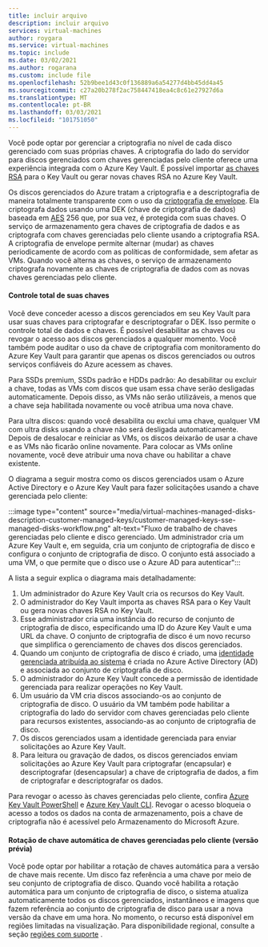 ```yaml
---
title: incluir arquivo
description: incluir arquivo
services: virtual-machines
author: roygara
ms.service: virtual-machines
ms.topic: include
ms.date: 03/02/2021
ms.author: rogarana
ms.custom: include file
ms.openlocfilehash: 52b9bee1d43c0f136889a6a54277d4bb45dd4a45
ms.sourcegitcommit: c27a20b278f2ac758447418ea4c8c61e27927d6a
ms.translationtype: MT
ms.contentlocale: pt-BR
ms.lasthandoff: 03/03/2021
ms.locfileid: "101751050"
---
```

Você pode optar por gerenciar a criptografia no nível de cada disco gerenciado com suas próprias chaves. A criptografia do lado do servidor para discos gerenciados com chaves gerenciadas pelo cliente oferece uma experiência integrada com o Azure Key Vault. É possível importar [as chaves RSA](../articles/key-vault/keys/hsm-protected-keys.md) para o Key Vault ou gerar novas chaves RSA no Azure Key Vault. 

Os discos gerenciados do Azure tratam a criptografia e a descriptografia de maneira totalmente transparente com o uso da [criptografia de envelope](../articles/storage/common/storage-client-side-encryption.md#encryption-and-decryption-via-the-envelope-technique). Ela criptografa dados usando uma DEK (chave de criptografia de dados) baseada em [AES](https://en.wikipedia.org/wiki/Advanced_Encryption_Standard) 256 que, por sua vez, é protegida com suas chaves. O serviço de armazenamento gera chaves de criptografia de dados e as criptografa com chaves gerenciadas pelo cliente usando a criptografia RSA. A criptografia de envelope permite alternar (mudar) as chaves periodicamente de acordo com as políticas de conformidade, sem afetar as VMs. Quando você alterna as chaves, o serviço de armazenamento criptografa novamente as chaves de criptografia de dados com as novas chaves gerenciadas pelo cliente. 

#### <a name="full-control-of-your-keys"></a>Controle total de suas chaves

Você deve conceder acesso a discos gerenciados em seu Key Vault para usar suas chaves para criptografar e descriptografar o DEK. Isso permite o controle total de dados e chaves. É possível desabilitar as chaves ou revogar o acesso aos discos gerenciados a qualquer momento. Você também pode auditar o uso da chave de criptografia com monitoramento do Azure Key Vault para garantir que apenas os discos gerenciados ou outros serviços confiáveis do Azure acessem as chaves.

Para SSDs premium, SSDs padrão e HDDs padrão: Ao desabilitar ou excluir a chave, todas as VMs com discos que usam essa chave serão desligadas automaticamente. Depois disso, as VMs não serão utilizáveis, a menos que a chave seja habilitada novamente ou você atribua uma nova chave.    

Para ultra discos: quando você desabilita ou exclui uma chave, qualquer VM com ultra disks usando a chave não será desligada automaticamente. Depois de desalocar e reiniciar as VMs, os discos deixarão de usar a chave e as VMs não ficarão online novamente. Para colocar as VMs online novamente, você deve atribuir uma nova chave ou habilitar a chave existente.    

O diagrama a seguir mostra como os discos gerenciados usam o Azure Active Directory e o Azure Key Vault para fazer solicitações usando a chave gerenciada pelo cliente:

:::image type="content" source="media/virtual-machines-managed-disks-description-customer-managed-keys/customer-managed-keys-sse-managed-disks-workflow.png" alt-text="Fluxo de trabalho de chaves gerenciadas pelo cliente e disco gerenciado. Um administrador cria um Azure Key Vault e, em seguida, cria um conjunto de criptografia de disco e configura o conjunto de criptografia de disco. O conjunto está associado a uma VM, o que permite que o disco use o Azure AD para autenticar":::

A lista a seguir explica o diagrama mais detalhadamente:

1. Um administrador do Azure Key Vault cria os recursos do Key Vault.
1. O administrador do Key Vault importa as chaves RSA para o Key Vault ou gera novas chaves RSA no Key Vault.
1. Esse administrador cria uma instância do recurso de conjunto de criptografia de disco, especificando uma ID do Azure Key Vault e uma URL da chave. O conjunto de criptografia de disco é um novo recurso que simplifica o gerenciamento de chaves dos discos gerenciados. 
1. Quando um conjunto de criptografia de disco é criado, uma [identidade gerenciada atribuída ao sistema](../articles/active-directory/managed-identities-azure-resources/overview.md) é criada no Azure Active Directory (AD) e associada ao conjunto de criptografia de disco. 
1. O administrador do Azure Key Vault concede a permissão de identidade gerenciada para realizar operações no Key Vault.
1. Um usuário da VM cria discos associando-os ao conjunto de criptografia de disco. O usuário da VM também pode habilitar a criptografia do lado do servidor com chaves gerenciadas pelo cliente para recursos existentes, associando-as ao conjunto de criptografia de disco. 
1. Os discos gerenciados usam a identidade gerenciada para enviar solicitações ao Azure Key Vault.
1. Para leitura ou gravação de dados, os discos gerenciados enviam solicitações ao Azure Key Vault para criptografar (encapsular) e descriptografar (desencapsular) a chave de criptografia de dados, a fim de criptografar e descriptografar os dados. 

Para revogar o acesso às chaves gerenciadas pelo cliente, confira [Azure Key Vault PowerShell](/powershell/module/azurerm.keyvault/) e [Azure Key Vault CLI](/cli/azure/keyvault). Revogar o acesso bloqueia o acesso a todos os dados na conta de armazenamento, pois a chave de criptografia não é acessível pelo Armazenamento do Microsoft Azure.

#### <a name="automatic-key-rotation-of-customer-managed-keys-preview"></a>Rotação de chave automática de chaves gerenciadas pelo cliente (versão prévia)

Você pode optar por habilitar a rotação de chaves automática para a versão de chave mais recente. Um disco faz referência a uma chave por meio de seu conjunto de criptografia de disco. Quando você habilita a rotação automática para um conjunto de criptografia de disco, o sistema atualiza automaticamente todos os discos gerenciados, instantâneos e imagens que fazem referência ao conjunto de criptografia de disco para usar a nova versão da chave em uma hora. No momento, o recurso está disponível em regiões limitadas na visualização. Para disponibilidade regional, consulte a seção [regiões com suporte](#supported-regions) .